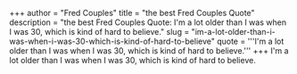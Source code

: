 +++
author = "Fred Couples"
title = "the best Fred Couples Quote"
description = "the best Fred Couples Quote: I'm a lot older than I was when I was 30, which is kind of hard to believe."
slug = "im-a-lot-older-than-i-was-when-i-was-30-which-is-kind-of-hard-to-believe"
quote = '''I'm a lot older than I was when I was 30, which is kind of hard to believe.'''
+++
I'm a lot older than I was when I was 30, which is kind of hard to believe.
